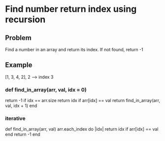 # Find number return index using recursion

## Problem
Find a number in an array and return its index. If not found, return -1

## Example
[1, 3, 4, 2], 2 --> index 3


### def find_in_array(arr, val, idx = 0)
  return -1 if idx == arr.size
  return idx if arr[idx] == val
  return find_in_array(arr, val, idx + 1)
end
### iterative
def find_in_array(arr, val)
  arr.each_index do |idx|
    return idx if arr[idx] == val
  end
  return -1
end
